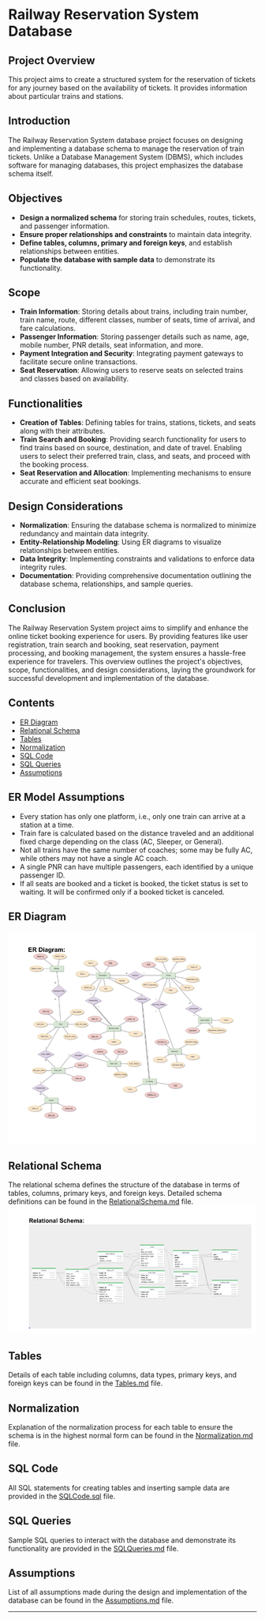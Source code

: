 # Railway Reservation System Database

## Project Overview
This project aims to create a structured system for the reservation of tickets for any journey based on the availability of tickets. It provides information about particular trains and stations.

## Introduction
The Railway Reservation System database project focuses on designing and implementing a database schema to manage the reservation of train tickets. Unlike a Database Management System (DBMS), which includes software for managing databases, this project emphasizes the database schema itself.

## Objectives
- **Design a normalized schema** for storing train schedules, routes, tickets, and passenger information.
- **Ensure proper relationships and constraints** to maintain data integrity.
- **Define tables, columns, primary and foreign keys**, and establish relationships between entities.
- **Populate the database with sample data** to demonstrate its functionality.

## Scope
- **Train Information**: Storing details about trains, including train number, train name, route, different classes, number of seats, time of arrival, and fare calculations.
- **Passenger Information**: Storing passenger details such as name, age, mobile number, PNR details, seat information, and more.
- **Payment Integration and Security**: Integrating payment gateways to facilitate secure online transactions.
- **Seat Reservation**: Allowing users to reserve seats on selected trains and classes based on availability.

## Functionalities
- **Creation of Tables**: Defining tables for trains, stations, tickets, and seats along with their attributes.
- **Train Search and Booking**: Providing search functionality for users to find trains based on source, destination, and date of travel. Enabling users to select their preferred train, class, and seats, and proceed with the booking process.
- **Seat Reservation and Allocation**: Implementing mechanisms to ensure accurate and efficient seat bookings.

## Design Considerations
- **Normalization**: Ensuring the database schema is normalized to minimize redundancy and maintain data integrity.
- **Entity-Relationship Modeling**: Using ER diagrams to visualize relationships between entities.
- **Data Integrity**: Implementing constraints and validations to enforce data integrity rules.
- **Documentation**: Providing comprehensive documentation outlining the database schema, relationships, and sample queries.

## Conclusion
The Railway Reservation System project aims to simplify and enhance the online ticket booking experience for users. By providing features like user registration, train search and booking, seat reservation, payment processing, and booking management, the system ensures a hassle-free experience for travelers. This overview outlines the project's objectives, scope, functionalities, and design considerations, laying the groundwork for successful development and implementation of the database.

## Contents
- [ER Diagram](ER_Diagram.png)
- [Relational Schema](#Relationalschema)
- [Tables](#Tables)
- [Normalization](#Normalization)
- [SQL Code](#Sqlcode)
- [SQL Queries](#SqlQueries)
- [Assumptions](#Assumptions)

## ER Model Assumptions
- Every station has only one platform, i.e., only one train can arrive at a station at a time.
- Train fare is calculated based on the distance traveled and an additional fixed charge depending on the class (AC, Sleeper, or General).
- Not all trains have the same number of coaches; some may be fully AC, while others may not have a single AC coach.
- A single PNR can have multiple passengers, each identified by a unique passenger ID.
- If all seats are booked and a ticket is booked, the ticket status is set to waiting. It will be confirmed only if a booked ticket is canceled.

## ER Diagram
![ER Diagram](ER_Diagram.png)

## Relational Schema
The relational schema defines the structure of the database in terms of tables, columns, primary keys, and foreign keys. Detailed schema definitions can be found in the [RelationalSchema.md](Relationalschema.md) file.
![Relational Schema](relational_schema.png)

## Tables
Details of each table including columns, data types, primary keys, and foreign keys can be found in the [Tables.md](Tables.md) file.

## Normalization
Explanation of the normalization process for each table to ensure the schema is in the highest normal form can be found in the [Normalization.md](Normalisation.md) file.

## SQL Code
All SQL statements for creating tables and inserting sample data are provided in the [SQLCode.sql](Sqlcode.sql) file.

## SQL Queries
Sample SQL queries to interact with the database and demonstrate its functionality are provided in the [SQLQueries.md](SqlQueries.md) file.

## Assumptions
List of all assumptions made during the design and implementation of the database can be found in the [Assumptions.md](Assumptions.md) file.

---

